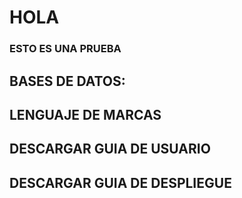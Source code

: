 # HOLA
### ESTO ES UNA PRUEBA
## BASES DE DATOS:
## LENGUAJE DE MARCAS
## DESCARGAR GUIA DE USUARIO
## DESCARGAR GUIA DE DESPLIEGUE
